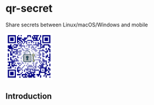 # qr-secret
Share secrets between Linux/macOS/Windows and mobile

![qr-secret](logo/qr-secret_128.png)

## Introduction
